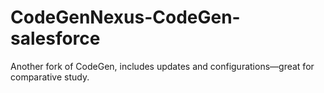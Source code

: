 # CodeGenNexus-CodeGen-salesforce
Another fork of CodeGen, includes updates and configurations—great for comparative study.
